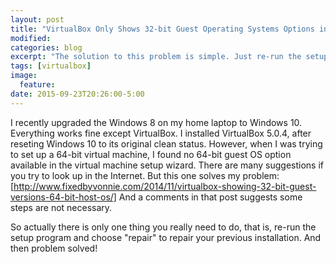 ```yaml
---
layout: post
title: "VirtualBox Only Shows 32-bit Guest Operating Systems Options in 64-bit Windows 10"
modified:
categories: blog
excerpt: "The solution to this problem is simple. Just re-run the setup program and choose 'repair'. You don't even need to restart your computer."
tags: [virtualbox]
image:
  feature:
date: 2015-09-23T20:26:00-5:00
---
```


I recently upgraded the Windows 8 on my home laptop to Windows 10. Everything works fine except VirtualBox. I installed VirtualBox 5.0.4, after reseting Windows 10 to its original clean status. However, when I was trying to set up a 64-bit virtual machine, I found no 64-bit guest OS option available in the virtual machine setup wizard. There are many suggestions if you try to look up in the Internet. But this one solves my problem: [http://www.fixedbyvonnie.com/2014/11/virtualbox-showing-32-bit-guest-versions-64-bit-host-os/]
And a comments in that post suggests some steps are not necessary.

So actually there is only one thing you really need to do, that is, re-run the setup program and choose "repair" to repair your previous installation. And then problem solved!
